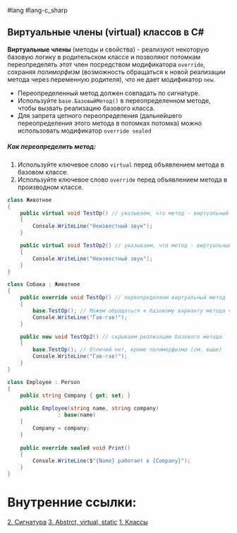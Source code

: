 #lang #lang-c_sharp 

## Виртуальные члены (virtual) классов в C#

**Виртуальные члены** (методы и свойства) - реализуют некоторую базовую логику в родительском классе и позволяют потомкам переопределять этот член посредством модификатора `override`, сохраняя *полиморфизм* (возможность обращаться к новой реализации метода через переменную родителя), что не дает модификатор `new`.

- Переопределенный метод должен совпадать по сигнатуре.
- Используйте `base.БазовыйМетод()` в переопределенном методе, чтобы вызвать реализацию базового класса.
- Для запрета цепного переопределения (дальнейшего переопределения этого метода в потомках потомка) можно использовать модификатор `override sealed`

##### Как переопределить метод:
1. Используйте ключевое слово `virtual` перед объявлением метода в базовом классе.
3. Используйте ключевое слово `override` перед объявлением метода в производном классе.

```csharp
class Животное
{
    public virtual void TestOp() // указываем, что метод - виртуальный
    {
        Console.WriteLine("Неизвестный звук");
    }

	public virtual void TestOp2() // указываем, что метод - виртуальный
    {
        Console.WriteLine("Неизвестный звук");
    }
}

class Собака : Животное
{
    public override void TestOp() // переопределяем виртуальный метод
    {
	    base.TestOp(); // Можем обращаться к базовому варианту метода через base. А можем и не обращаться.
        Console.WriteLine("Гав-гав!");
    }

	public new void TestOp2() // скрываем реализацию базового метода
    {
	    base.TestOp(); // Отличий нет, кроме полиморфизма (см. выше)
        Console.WriteLine("Гав-гав!");
    }
}

```

```csharp
class Employee : Person
{
    public string Company { get; set; }
  
    public Employee(string name, string company)
                : base(name)
    {
        Company = company;
    }
 
    public override sealed void Print()
    {
        Console.WriteLine($"{Name} работает в {Company}");
    }
}
```

# Внутренние ссылки:
[2. Сигнатура](1.%20Languages/C-sharp/0.%20Введение/2.%20Классовые%20механизмы/Перегрузки/2.%20Сигнатура.md)
[3. Abstrct, virtual, static](1.%20Languages/C-sharp/0.%20Введение/2.%20Классовые%20механизмы/3.%20Abstrct,%20virtual,%20static.md)
[1. Классы](1.%20Languages/C-sharp/0.%20Введение/2.%20Классы%20и%20структуры/1.%20Классы.md)